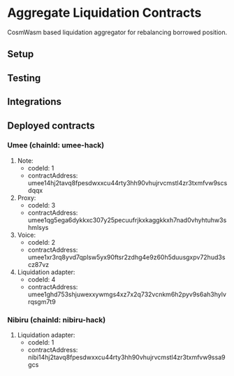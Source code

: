 # Aggregate Liquidation Contracts

CosmWasm based liquidation aggregator for rebalancing borrowed position.

## Setup

## Testing

## Integrations

## Deployed contracts

### Umee (chainId: umee-hack)

1. Note:
    * codeId: 1
    * contractAddress: umee14hj2tavq8fpesdwxxcu44rty3hh90vhujrvcmstl4zr3txmfvw9scsdqqx
2. Proxy:
    * codeId: 3
    * contractAddress: umee1qg5ega6dykkxc307y25pecuufrjkxkaggkkxh7nad0vhyhtuhw3shmlsys
4. Voice:
    * codeId: 2
    * contractAddress: umee1xr3rq8yvd7qplsw5yx90ftsr2zdhg4e9z60h5duusgxpv72hud3scz87vz
5. Liquidation adapter:
    * codeId: 4
    * contractAddress: umee1ghd753shjuwexxywmgs4xz7x2q732vcnkm6h2pyv9s6ah3hylvrqsgm7t9

### Nibiru (chainId: nibiru-hack)

1. Liquidation adapter:
    * codeId: 1
    * contractAddress: nibi14hj2tavq8fpesdwxxcu44rty3hh90vhujrvcmstl4zr3txmfvw9ssa9gcs
